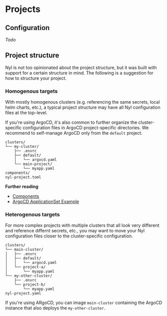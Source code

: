 # Projects

## Configuration

*Todo*

## Project structure

Nyl is not too opinionated about the project structure, but it was built with support for a certain structure in mind.
The following is a suggestion for how to structure your project.

### Homogenous targets

With mostly homogenous clusters (e.g. referencing the same secrets, local helm charts, etc.), a typical project
structure may have all Nyl configuration files at the top-level.

If you're using ArgoCD, it's also common to further organize the cluster-specific configuration files in ArgoCD
project-specific directories. We recommend to self-manage ArgoCD only from the `default` project.

```
clusters/
└── my-cluster/
    ├── .envrc
    ├── default/
    │   └── argocd.yaml
    └── main-project/
        └── myapp.yaml
components/
nyl-project.toml
```

__Further reading__

* [Components](../components.md)
* [ArgoCD ApplicationSet Example](../argocd-plugin.md#applicationset-example)

### Heterogenous targets

For more complex projects with multiple clusters that all look very different and reference differnt secrets, etc.,
you may want to move your Nyl configuration files closer to the cluster-specific configuration.

```
clusters/
└── main-cluster/
│   ├── .envrc
│   ├── default/
│   │   └── argocd.yaml
│   └── project-a/
│       └── myapp.yaml
└── my-other-cluster/
    ├── .envrc
    └── project-b/
        └── myapp.yaml
nyl-project.yaml
```

If you're using ARgoCD,  you can image `main-cluster` containing the ArgoCD instance that also deploys the
`my-other-cluster`.
